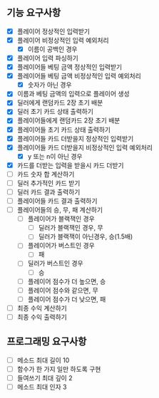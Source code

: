 ## 기능 요구사항

- [x] 플레이어 정상적인 입력받기
- [x] 플레이어 비정상적인 입력 예외처리
    - [x] 이름이 공백인 경우
- [x] 플레이어 입력 파싱하기
- [x] 플레이어들 베팅 금액 정상적인 입력받기
- [x] 플레이어들 베팅 금액 비정상적인 입력 예외처리
    - [x] 숫자가 아닌 경우
- [x] 이름과 베팅 금액의 입력으로 플레이어 생성
- [x] 딜러에게 랜덤카드 2장 초기 배분
- [x] 딜러 초기 카드 상태 출력하기
- [x] 플레이어들에게 랜덤카드 2장 초기 배분
- [x] 플레이어들 초기 카드 상태 출력하기
- [x] 플레이어들 카드 더받을지 정상적인 입력받기
- [x] 플레이어들 카드 더받을지 비정상적인 입력 예외처리
    - [x] y 또는 n이 아닌 경우
- [x] 카드를 더받는 입력을 받을시 카드 더받기
- [ ] 카드 숫자 합 계산하기
- [ ] 딜러 추가적인 카드 받기
- [ ] 딜러 카드 결과 출력하기
- [ ] 플레이어들 카드 결과 출력하기
- [ ] 플레이어들의 승, 무, 패 계산하기
    - [ ] 플레이어가 블랙잭인 경우
        - [ ] 딜러가 블랙잭인 경우, 무
        - [ ] 딜러가 블랙잭이 아닌경우, 승(1.5배)
    - [ ] 플레이어가 버스트인 경우
        - [ ] 패
    - [ ] 딜러가 버스트인 경우
        - [ ] 승
    - [ ] 플레이어 점수가 더 높으면, 승
    - [ ] 플레이어 점수와 같으면, 무
    - [ ] 플레이어 점수가 더 낮으면, 패
- [ ] 최종 수익 계산하기
- [ ] 최종 수익 출력하기

## 프로그래밍 요구사항

- [ ] 메소드 최대 길이 10
- [ ] 함수가 한 가지 일만 하도록 구현
- [ ] 들여쓰기 최대 깊이 2
- [ ] 메소드 최대 인자 3